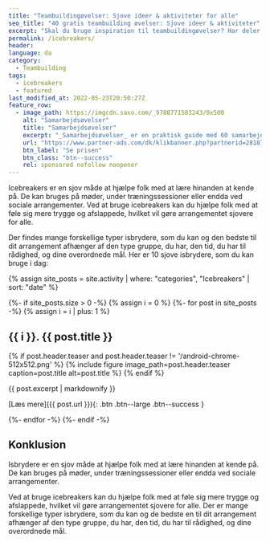 ```yaml
---
title: "Teambuildingøvelser: Sjove ideer & aktiviteter for alle"
seo_title: "40 gratis teambuilding øvelser: Sjove ideer & aktiviteter"
excerpt: "Skal du bruge inspiration til teambuildingøvelser? Har deler vi opskriften på et hav af forskellige teambuilding øvelser, som du kan bruge allerede i dag."
permalink: /icebreakers/
header:
language: da
category:
  - Teambuilding
tags:
  - icebreakers
  - featured
last_modified_at: 2022-05-23T20:50:27Z
feature_row:
  - image_path: https://imgcdn.saxo.com/_9788771583243/0x500
    alt: "Samarbejdsøvelser"
    title: "Samarbejdsøvelser"
    excerpt: "_Samarbejdsøvelser_ er en praktisk guide med 60 samarbejdsøvelser, der er fuldstændigt klar til at give sig i kast med. Med denne bog kan alle underviserer, lærere og pædagoger styrke deres elevers læring og fællesskab. En oplagt bog til folkeskolen, institutioner og ungdomsuddannelserne."
    url: "https://www.partner-ads.com/dk/klikbanner.php?partnerid=28187&bannerid=43264&htmlurl=https://www.saxo.com/dk/samarbejdsoevelser_nanna-paarupsoes-rask-andresen_haeftet_9788771583243"
    btn_label: "Se prisen"
    btn_class: "btn--success"
    rel: sponsored nofollow noopener
---
```


Icebreakers er en sjov måde at hjælpe folk med at lære hinanden at kende på. De kan bruges på møder, under træningssessioner eller endda ved sociale arrangementer. Ved at bruge icebreakers kan du hjælpe folk med at føle sig mere trygge og afslappede, hvilket vil gøre arrangementet sjovere for alle.

Der findes mange forskellige typer isbrydere, som du kan og den bedste til dit arrangement afhænger af den type gruppe, du har, den tid, du har til rådighed, og dine overordnede mål. Her er 10 sjove isbrydere, som du kan bruge i dag:

{% assign site_posts = site.activity | where: "categories", "Icebreakers" | sort: "date" %}

<div class="feature__wrapper" markdown="1">

{%- if site_posts.size > 0 -%}
  {% assign i = 0 %}
  {%- for post in site_posts -%}
  {% assign i = i | plus: 1 %}
## {{ i }}. {{ post.title }}

{% if post.header.teaser and post.header.teaser != '/android-chrome-512x512.png' %}
{% include figure image_path=post.header.teaser caption=post.title alt=post.title %}
{% endif %}

{{ post.excerpt | markdownify }}

[Læs mere]({{ post.url }}){: .btn .btn--large .btn--success }

  {%- endfor -%}
{%- endif -%}

## Konklusion

Isbrydere er en sjov måde at hjælpe folk med at lære hinanden at kende på. De kan bruges på møder, under træningssessioner eller endda ved sociale arrangementer.

Ved at bruge icebreakers kan du hjælpe folk med at føle sig mere trygge og afslappede, hvilket vil gøre arrangementet sjovere for alle. Der er mange forskellige typer isbrydere, som du kan og de bedste en til dit arrangement afhænger af den type gruppe, du har, den tid, du har til rådighed, og dine overordnede mål.
